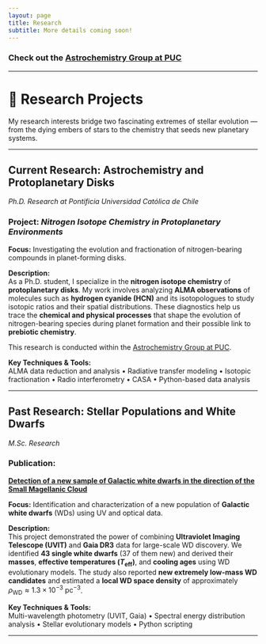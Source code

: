 ```yaml
---
layout: page
title: Research
subtitle: More details coming soon!
---
```


### Check out the [Astrochemistry Group at PUC](https://vvguzman.com/)
---

# 🔭 Research Projects

My research interests bridge two fascinating extremes of stellar evolution — from the dying embers of stars to the chemistry that seeds new planetary systems.

---

## **Current Research: Astrochemistry and Protoplanetary Disks**
*Ph.D. Research at Pontificia Universidad Católica de Chile*

### Project: *Nitrogen Isotope Chemistry in Protoplanetary Environments*

**Focus:** Investigating the evolution and fractionation of nitrogen-bearing compounds in planet-forming disks.

**Description:**  
As a Ph.D. student, I specialize in the **nitrogen isotope chemistry** of **protoplanetary disks**. My work involves analyzing **ALMA observations** of molecules such as **hydrogen cyanide (HCN)** and its isotopologues to study isotopic ratios and their spatial distributions. These diagnostics help us trace the **chemical and physical processes** that shape the evolution of nitrogen-bearing species during planet formation and their possible link to **prebiotic chemistry**.  

This research is conducted within the [Astrochemistry Group at PUC](https://vvguzman.com/).

**Key Techniques & Tools:**  
ALMA data reduction and analysis • Radiative transfer modeling • Isotopic fractionation • Radio interferometry • CASA • Python-based data analysis

---

## **Past Research: Stellar Populations and White Dwarfs**
*M.Sc. Research*

### Publication:  
[**Detection of a new sample of Galactic white dwarfs in the direction of the Small Magellanic Cloud**](https://doi.org/10.1051/0004-6361/202450292)

**Focus:** Identification and characterization of a new population of **Galactic white dwarfs** (WDs) using UV and optical data.

**Description:**  
This project demonstrated the power of combining **Ultraviolet Imaging Telescope (UVIT)** and **Gaia DR3** data for large-scale WD discovery. We identified **43 single white dwarfs** (37 of them new) and derived their **masses**, **effective temperatures ($T_{\mathrm{eff}}$)**, and **cooling ages** using WD evolutionary models. The study also reported **new extremely low-mass WD candidates** and estimated a **local WD space density** of approximately  
$\rho_{\text{WD}} \approx 1.3 \times 10^{-3}\ \text{pc}^{-3}$.

**Key Techniques & Tools:**  
Multi-wavelength photometry (UVIT, Gaia) • Spectral energy distribution analysis • Stellar evolutionary models • Python scripting

---

